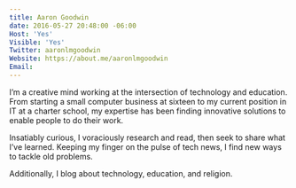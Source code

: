 ```yaml
---
title: Aaron Goodwin
date: 2016-05-27 20:48:00 -06:00
Host: 'Yes'
Visible: 'Yes'
Twitter: aaronlmgoodwin
Website: https://about.me/aaronlmgoodwin
Email: 
---
```


I’m a creative mind working at the intersection of technology and education. From starting a small computer business at sixteen to my current position in IT at a charter school, my expertise has been finding innovative solutions to enable people to do their work.

Insatiably curious, I voraciously research and read, then seek to share what I’ve learned. Keeping my finger on the pulse of tech news, I find new ways to tackle old problems.

Additionally, I blog about technology, education, and religion.